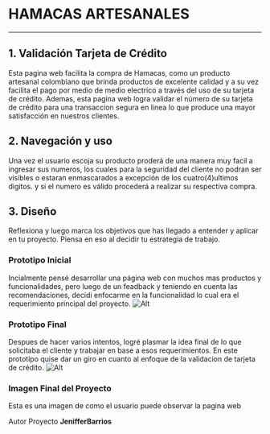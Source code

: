 # HAMACAS ARTESANALES


***

## 1. Validación Tarjeta de Crédito

Esta pagina web facilita la compra de Hamacas, como un producto artesanal colombiano que brinda productos de excelente calidad y a su vez facilita el pago por medio de  medio electrico a través del uso de su tarjeta de crédito.
Ademas, esta pagina web logra validar el número de su tarjeta de crédito para una transaccion segura en linea lo que produce una mayor satisfacción en nuestros clientes.



## 2. Navegación y uso

Una vez el usuario escoja su producto proderá de una manera muy facil a ingresar sus numeros, los cuales para la seguridad del cliente no podran ser visibles o estaran enmascarados a excepción de los cuatro(4)ultimos digitos. y si el numero es válido procederá a realizar su respectiva compra.


## 3. Diseño

Reflexiona y luego marca los objetivos que has llegado a entender y aplicar en tu proyecto. Piensa en eso al decidir tu estrategia de trabajo.

### Prototipo Inicial

Incialmente pensé desarrollar una página web con muchos mas productos y funcionalidades, pero luego de un feadback y teniendo en cuenta las recomendaciones, decidi enfocarme en la funcionalidad lo cual era el requerimiento principal del proyecto.
![Alt](/PrototipoInicial.jpg)

### Prototipo Final
Despues de hacer varios intentos, logré plasmar la idea final de lo que solicitaba el cliente y trabajar en base a esos requerimientos.
En este prototipo quise dar un giro en cuanto al enfoque de la validacion de tarjeta de crédito.
![Alt](prototipofinal.jpg)


### Imagen Final del Proyecto
Esta es una imagen de como el usuario puede observar la pagina web 



Autor Proyecto **JenifferBarrios**
